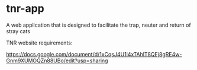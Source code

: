 # tnr-app
A web application that is designed to facilitate the trap, neuter and return of stray cats

TNR website requirements:

https://docs.google.com/document/d/1xCqsJ4U1l4xTAhlT8QEj8gRE4w-Gnm9XUMOQZn88UBo/edit?usp=sharing

